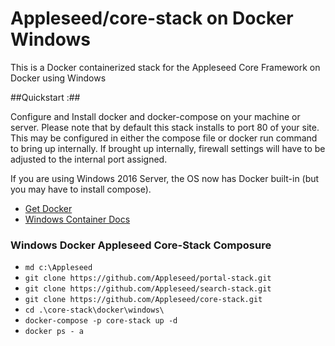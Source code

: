# Appleseed/core-stack on Docker Windows
This is a Docker containerized stack for the Appleseed Core Framework on Docker using Windows

##Quickstart :##

Configure and Install docker and docker-compose on your machine or server.  Please note that by default this stack installs to port 80 of your site.  This may be configured in either the compose file or docker run command to bring up internally.  If brought up internally, firewall settings will have to be adjusted to the internal port assigned.

If you are using Windows 2016 Server, the OS now has Docker built-in (but you may have to install compose).
- [Get Docker ](https://www.docker.com/products/overview)
- [Windows Container Docs ](https://aka.ms/WindowsContainers)

### Windows Docker Appleseed Core-Stack Composure
- `md c:\Appleseed`
- `git clone https://github.com/Appleseed/portal-stack.git`
- `git clone https://github.com/Appleseed/search-stack.git`
- `git clone https://github.com/Appleseed/core-stack.git`
- `cd .\core-stack\docker\windows\`
- `docker-compose -p core-stack up -d`
- `docker ps - a`



